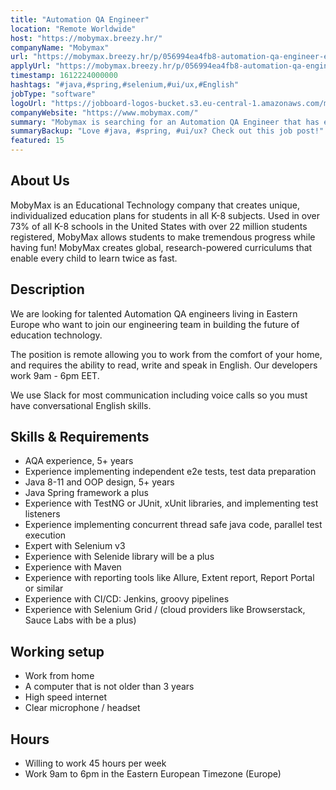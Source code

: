 ```yaml
---
title: "Automation QA Engineer"
location: "Remote Worldwide"
host: "https://mobymax.breezy.hr/"
companyName: "Mobymax"
url: "https://mobymax.breezy.hr/p/056994ea4fb8-automation-qa-engineer-eastern-europe"
applyUrl: "https://mobymax.breezy.hr/p/056994ea4fb8-automation-qa-engineer-eastern-europe/apply"
timestamp: 1612224000000
hashtags: "#java,#spring,#selenium,#ui/ux,#English"
jobType: "software"
logoUrl: "https://jobboard-logos-bucket.s3.eu-central-1.amazonaws.com/mobymax"
companyWebsite: "https://www.mobymax.com/"
summary: "Mobymax is searching for an Automation QA Engineer that has experience with TestNG or JUnit, xUnit libraries, and implementing test listeners."
summaryBackup: "Love #java, #spring, #ui/ux? Check out this job post!"
featured: 15
---
```


## About Us

MobyMax is an Educational Technology company that creates unique, individualized education plans for students in all K-8 subjects. Used in over 73% of all K-8 schools in the United States with over 22 million students registered, MobyMax allows students to make tremendous progress while having fun! MobyMax creates global, research-powered curriculums that enable every child to learn twice as fast.

## Description

We are looking for talented Automation QA engineers living in Eastern Europe who want to join our engineering team in building the future of education technology.

The position is remote allowing you to work from the comfort of your home, and requires the ability to read, write and speak in English. Our developers work 9am - 6pm EET.

We use Slack for most communication including voice calls so you must have conversational English skills.

## Skills & Requirements

*   AQA experience, 5+ years
*   Experience implementing independent e2e tests, test data preparation
*   Java 8-11 and OOP design, 5+ years
*   Java Spring framework a plus
*   Experience with TestNG or JUnit, xUnit libraries, and implementing test listeners
*   Experience implementing concurrent thread safe java code, parallel test execution
*   Expert with Selenium v3
*   Experience with Selenide library will be a plus
*   Experience with Maven
*   Experience with reporting tools like Allure, Extent report, Report Portal or similar
*   Experience with CI/CD: Jenkins, groovy pipelines
*   Experience with Selenium Grid / (cloud providers like Browserstack, Sauce Labs with be a plus)

## Working setup

*   Work from home
*   A computer that is not older than 3 years
*   High speed internet
*   Clear microphone / headset

## Hours

*   Willing to work 45 hours per week
*   Work 9am to 6pm in the Eastern European Timezone (Europe)
